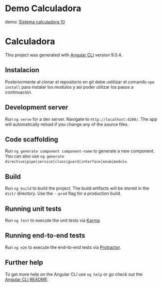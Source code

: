 # Demo Calculadora

demo:  [Sistema calculadora 10](http://146.83.102.99/calculadora/)

# Calculadora

This project was generated with [Angular CLI](https://github.com/angular/angular-cli) version 9.0.4.

## Instalacion

Posteriormente al clonar el repositorio en git debe ustilizar el comando `npm install` para instalar los modulos y asi poder utilizar los pasos a continuación.

## Development server

Run `ng serve` for a dev server. Navigate to `http://localhost:4200/`. The app will automatically reload if you change any of the source files.

## Code scaffolding

Run `ng generate component component-name` to generate a new component. You can also use `ng generate directive|pipe|service|class|guard|interface|enum|module`.

## Build

Run `ng build` to build the project. The build artifacts will be stored in the `dist/` directory. Use the `--prod` flag for a production build.

## Running unit tests

Run `ng test` to execute the unit tests via [Karma](https://karma-runner.github.io).

## Running end-to-end tests

Run `ng e2e` to execute the end-to-end tests via [Protractor](http://www.protractortest.org/).

## Further help

To get more help on the Angular CLI use `ng help` or go check out the [Angular CLI README](https://github.com/angular/angular-cli/blob/master/README.md).
